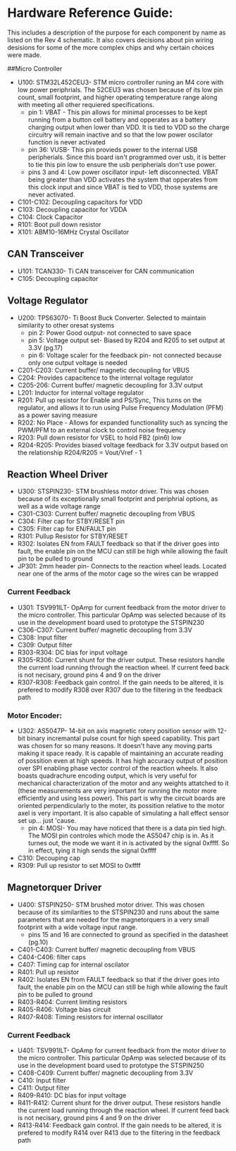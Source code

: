 # Hardware Reference Guide:
This includes a description of the purpose for each component by name as listed on the Rev 4 schematic. It also covers decisions about pin wiring desisions for some of the more complex chips and why certain choices were made.

##Micro Controller
* U100: STM32L452CEU3- STM micro controller runing an M4 core with low power periphrials. The 52CEU3 was chosen because of its low pin count, small footprint, and higher operating temperature range along with meeting all other requiered specifications.
  * pin 1: VBAT - This pin allows for minimal processes to be kept running from a button cell battery and opperates as a battery charging output when lower than VDD. It is tied to VDD so the charge circuitry will remain inactive and so that the low power oscilator function is never activated
  * pin 36: VUSB- This pin provieds power to the internal USB peripherials. Since this board isn't programmed over usb, it is better to tie this pin low to ensure the usb peripherials don't use power. 
  * pins 3 and 4: Low power oscillator input- left disconnected. VBAT being greater than VDD activates the system that opperates from this clock input and since VBAT is tied to VDD, those systems are never activated.
* C101-C102: Decoupling capacitors for VDD
* C103: Decoupling capacitor for VDDA
* C104: Clock Capacitor
* R101: Boot pull down resistor
* X101: ABM10-16MHz Crystal Oscillator

## CAN Transceiver 
* U101: TCAN330- Ti CAN transceiver for CAN communication
* C105: Decoupling capacitor

## Voltage Regulator
* U200: TPS63070- Ti Boost Buck Converter. Selected to maintain similarity to other oresat systems
  * pin 2: Power Good output- not connected to save space
  * pin 5: Voltage output set- Biased by R204 and R205 to set output at 3.3V (pg.17)
  * pin 6: Voltage scaler for the feedback pin- not connected because only one output voltage is needed
* C201-C203: Current buffer/ magnetic decoupling for VBUS
* C204: Provides capacitence to the internal voltage regulator
* C205-206: Current buffer/ magnetic decoupling for 3.3V output
* L201: Inductor for internal voltage regulator
* R201: Pull up resistor for Enable and PS/Sync, This turns on the regulator, and allows it to run using Pulse Frequency Modulation (PFM) as a power saving measure
* R202: No Place - Allows for expanded functionallity such as syncing the PWM/PFM to an external clock to control noise frequency
* R203: Pull down resistor for VSEL to hold FB2 (pin6) low
* R204-R205: Provides biased voltage feedback for 3.3V output based on the relationship R204/R205 = Vout/Vref - 1

## Reaction Wheel Driver
* U300: STSPIN230- STM brushless motor driver. This was chosen because of its exceptionally small footprint and periphrial options, as well as a wide voltage range
* C301-C303: Current buffer/ magnetic decoupling from VBUS
* C304: Filter cap for STBY/RESET pin
* C305: Filter cap for EN/FAULT pin
* R301: Pullup Resistor for STBY/RESET
* R302: Isolates EN from FAULT feedback so that if the driver goes into fault, the enable pin on the MCU can still be high while allowing the fault pin to be pulled to ground
* JP301: 2mm header pin- Connects to the reaction wheel leads. Located near one of the arms of the motor cage so the wires can be wrapped

### Current Feedback
* U301: TSV991ILT- OpAmp for current feedback from the motor driver to the micro controller. This particular OpAmp was selected because of its use in the development board used to prototype the STSPIN230
* C306-C307: Current buffer/ magnetic decoupling from 3.3V
* C308: Input filter
* C309: Output filter
* R303-R304: DC bias for input voltage
* R305-R306: Current shunt for the driver output. These resistors handle the current load running through the reaction wheel. If current feed back is not necisary, ground pins 4 and 9 on the driver
* R307-R308: Feedback gain control. If the gain needs to be altered, it is prefered to modify R308 over R307 due to the filtering in the feedback path

### Motor Encoder:
* U302: AS5047P- 14-bit on axis magnetic rotery position sensor with 12-bit binary incremantal pulse count for high speed capability. This part was chosen for so many reasons. It doesn't have any moving parts making it space ready. It is capable of maintaining an accurate reading of possition even at high speeds. It has high accuracy output of position over SPI enabling phase vector control of the reaction wheels. It also boasts quadrachure encoding output, which is very useful for mechanical characterization of the motor and any weights attatched to it (these measurements are very important for running the motor more efficiently and using less power). This part is why the circuit boards are oriented perpendicularly to the moter, its possition relative to the motor axel is very important. It is also capable of simulating a hall effect sensor set up... just 'cause.
  * pin 4: MOSI- You may have noticed that there is a data pin tied high. The MOSI pin controles which mode the AS5047 chip is in. As it turnes out, the mode we want it in is activated by the signal 0xffff. So in effect, tying it high sends the signal 0xffff
* C310: Decouping cap
* R309: Pull up resistor to set MOSI to 0xffff

## Magnetorquer Driver
* U400: STSPIN250- STM brushed motor driver. This was chosen because of its similarities to the STSPIN230 and runs about the same parameters that are needed for the magnetorquers in a very small footprint with a wide voltage input range.
  * pins 15 and 16 are connected to ground as specified in the datasheet (pg.10)
* C401-C403: Current buffer/ magnetic decoupling from VBUS
* C404-C406: filter caps
* C407: Timing cap for internal oscilator
* R401: Pull up resistor
* R402: Isolates EN from FAULT feedback so that if the driver goes into fault, the enable pin on the MCU can still be high while allowing the fault pin to be pulled to ground
* R403-R404: Current limiting resistors
* R405-R406: Voltage bias circuit
* R407-R408: Timing resistors for internal oscillator

### Current Feedback
* U401: TSV991ILT- OpAmp for current feedback from the motor driver to the micro controller. This particular OpAmp was selected because of its use in the development board used to prototype the STSPIN250
* C408-C409: Current buffer/ magnetic decoupling from 3.3V
* C410: Input filter
* C411: Output filter
* R409-R410: DC bias for input voltage
* R411-R412: Current shunt for the driver output. These resistors handle the current load running through the reaction wheel. If current feed back is not necisary, ground pins 4 and 9 on the driver
* R413-R414: Feedback gain control. If the gain needs to be altered, it is prefered to modify R414 over R413 due to the filtering in the feedback path